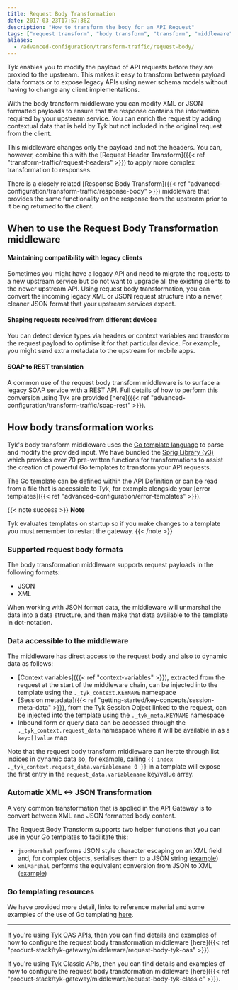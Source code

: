 ```yaml
---
title: Request Body Transformation
date: 2017-03-23T17:57:36Z
description: "How to transform the body for an API Request"
tags: ["request transform", "body transform", "transform", "middleware", "per-endpoint"]
aliases:
  - /advanced-configuration/transform-traffic/request-body/
---
```


Tyk enables you to modify the payload of API requests before they are proxied to the upstream. This makes it easy to transform between payload data formats or to expose legacy APIs using newer schema models without having to change any client implementations. 

With the body transform middleware you can modify XML or JSON formatted payloads to ensure that the response contains the information required by your upstream service. You can enrich the request by adding contextual data that is held by Tyk but not included in the original request from the client.

This middleware changes only the payload and not the headers. You can, however, combine this with the [Request Header Transform]({{< ref "transform-traffic/request-headers" >}}) to apply more complex transformation to responses.

There is a closely related [Response Body Transform]({{< ref "advanced-configuration/transform-traffic/response-body" >}}) middleware that provides the same functionality on the response from the upstream prior to it being returned to the client.

## When to use the Request Body Transformation middleware
#### Maintaining compatibility with legacy clients
Sometimes you might have a legacy API and need to migrate the requests to a new upstream service but do not want to upgrade all the existing clients to the newer upstream API. Using request body transformation, you can convert the incoming legacy XML or JSON request structure into a newer, cleaner JSON format that your upstream services expect.

#### Shaping requests received from different devices
You can detect device types via headers or context variables and transform the request payload to optimise it for that particular device. For example, you might send extra metadata to the upstream for mobile apps.

#### SOAP to REST translation
A common use of the request body transform middleware is to surface a legacy SOAP service with a REST API. Full details of how to perform this conversion using Tyk are provided [here]({{< ref "advanced-configuration/transform-traffic/soap-rest" >}}).

## How body transformation works
Tyk's body transform middleware uses the [Go template language](https://golang.org/pkg/text/template/) to parse and modify the provided input. We have bundled the [Sprig Library (v3)](http://masterminds.github.io/sprig/) which provides over 70 pre-written functions for transformations to assist the creation of powerful Go templates to transform your API requests. 

The Go template can be defined within the API Definition or can be read from a file that is accessible to Tyk, for example alongside your [error templates]({{< ref "advanced-configuration/error-templates" >}}).

{{< note success >}}
**Note**  

Tyk evaluates templates on startup so if you make changes to a template you must remember to restart the gateway. 
{{< /note >}}

### Supported request body formats
The body transformation middleware supports request payloads in the following formats:
 - JSON
 - XML

When working with JSON format data, the middleware will unmarshal the data into a data structure, and then make that data available to the template in dot-notation.

### Data accessible to the middleware
The middleware has direct access to the request body and also to dynamic data as follows:
 - [Context variables]({{< ref "context-variables" >}}), extracted from the request at the start of the middleware chain, can be injected into the template using the `._tyk_context.KEYNAME` namespace
 - [Session metadata]({{< ref "getting-started/key-concepts/session-meta-data" >}}), from the Tyk Session Object linked to the request, can be injected into the template using the `._tyk_meta.KEYNAME` namespace 
 - Inbound form or query data can be accessed through the `._tyk_context.request_data` namespace where it will be available in as a `key:[]value` map
 
Note that the request body transform middleware can iterate through list indices in dynamic data so, for example, calling `{{ index ._tyk_context.request_data.variablename 0 }}` in a template will expose the first entry in the `request_data.variablename` key/value array.

### Automatic XML <-> JSON Transformation
A very common transformation that is applied in the API Gateway is to convert between XML and JSON formatted body content.

The Request Body Transform supports two helper functions that you can use in your Go templates to facilitate this:
 - `jsonMarshal` performs JSON style character escaping on an XML field and, for complex objects, serialises them to a JSON string ([example](product-stack/tyk-gateway/references/go-templates#xml-to-json-conversion-using-jsonmarshal))
 - `xmlMarshal` performs the equivalent conversion from JSON to XML ([example](product-stack/tyk-gateway/references/go-templates#json-to-xml-conversion-using-xmlmarshal))

### Go templating resources
We have provided more detail, links to reference material and some examples of the use of Go templating [here](product-stack/tyk-gateway/references/go-templates).

<hr>

If you're using Tyk OAS APIs, then you can find details and examples of how to configure the request body transformation middleware [here]({{< ref "product-stack/tyk-gateway/middleware/request-body-tyk-oas" >}}).

If you're using Tyk Classic APIs, then you can find details and examples of how to configure the request body transformation middleware [here]({{< ref "product-stack/tyk-gateway/middleware/request-body-tyk-classic" >}}).

<!-- proposed "summary box" to be shown graphically on each middleware page
 ## Request Body Transform middleware summary
  - The Request Body Transform middleware is an optional stage in Tyk's API Request processing chain, sitting between the [TBC]() and [TBC]() middleware.
  - The Request Body Transform middleware can be configured at the per-endpoint level within the API Definition and is supported by the API Designer within the Tyk Dashboard. 
  - Request Body Transform can access both [session metadata]({{< ref "getting-started/key-concepts/session-meta-data" >}}) and [request context variables]({{< ref "context-variables" >}}).
 -->
